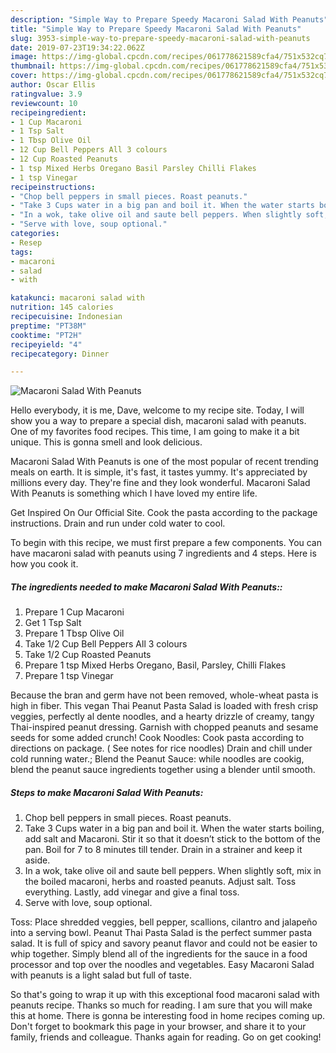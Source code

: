 ```yaml
---
description: "Simple Way to Prepare Speedy Macaroni Salad With Peanuts"
title: "Simple Way to Prepare Speedy Macaroni Salad With Peanuts"
slug: 3953-simple-way-to-prepare-speedy-macaroni-salad-with-peanuts
date: 2019-07-23T19:34:22.062Z
image: https://img-global.cpcdn.com/recipes/061778621589cfa4/751x532cq70/macaroni-salad-with-peanuts-recipe-main-photo.jpg
thumbnail: https://img-global.cpcdn.com/recipes/061778621589cfa4/751x532cq70/macaroni-salad-with-peanuts-recipe-main-photo.jpg
cover: https://img-global.cpcdn.com/recipes/061778621589cfa4/751x532cq70/macaroni-salad-with-peanuts-recipe-main-photo.jpg
author: Oscar Ellis
ratingvalue: 3.9
reviewcount: 10
recipeingredient:
- 1 Cup Macaroni
- 1 Tsp Salt
- 1 Tbsp Olive Oil
- 12 Cup Bell Peppers All 3 colours
- 12 Cup Roasted Peanuts
- 1 tsp Mixed Herbs Oregano Basil Parsley Chilli Flakes
- 1 tsp Vinegar
recipeinstructions:
- "Chop bell peppers in small pieces. Roast peanuts."
- "Take 3 Cups water in a big pan and boil it. When the water starts boiling, add salt and Macaroni. Stir it so that it doesn’t stick to the bottom of the pan. Boil for 7 to 8 minutes till tender. Drain in a strainer and keep it aside."
- "In a wok, take olive oil and saute bell peppers. When slightly soft, mix in the boiled macaroni, herbs and roasted peanuts. Adjust salt. Toss everything. Lastly, add vinegar and give a final toss."
- "Serve with love, soup optional."
categories:
- Resep
tags:
- macaroni
- salad
- with

katakunci: macaroni salad with
nutrition: 145 calories
recipecuisine: Indonesian
preptime: "PT38M"
cooktime: "PT2H"
recipeyield: "4"
recipecategory: Dinner

---
```



![Macaroni Salad With Peanuts](https://img-global.cpcdn.com/recipes/061778621589cfa4/751x532cq70/macaroni-salad-with-peanuts-recipe-main-photo.jpg)

Hello everybody, it is me, Dave, welcome to my recipe site. Today, I will show you a way to prepare a special dish, macaroni salad with peanuts. One of my favorites food recipes. This time, I am going to make it a bit unique. This is gonna smell and look delicious.

Macaroni Salad With Peanuts is one of the most popular of recent trending meals on earth. It is simple, it's fast, it tastes yummy. It's appreciated by millions every day. They're fine and they look wonderful. Macaroni Salad With Peanuts is something which I have loved my entire life.

Get Inspired On Our Official Site. Cook the pasta according to the package instructions. Drain and run under cold water to cool.


To begin with this recipe, we must first prepare a few components. You can have macaroni salad with peanuts using 7 ingredients and 4 steps. Here is how you cook it.

##### The ingredients needed to make Macaroni Salad With Peanuts::

1. Prepare 1 Cup Macaroni
1. Get 1 Tsp Salt
1. Prepare 1 Tbsp Olive Oil
1. Take 1/2 Cup Bell Peppers All 3 colours
1. Take 1/2 Cup Roasted Peanuts
1. Prepare 1 tsp Mixed Herbs Oregano, Basil, Parsley, Chilli Flakes
1. Prepare 1 tsp Vinegar


Because the bran and germ have not been removed, whole-wheat pasta is high in fiber. This vegan Thai Peanut Pasta Salad is loaded with fresh crisp veggies, perfectly al dente noodles, and a hearty drizzle of creamy, tangy Thai-inspired peanut dressing. Garnish with chopped peanuts and sesame seeds for some added crunch! Cook Noodles: Cook pasta according to directions on package. ( See notes for rice noodles) Drain and chill under cold running water.; Blend the Peanut Sauce: while noodles are cookig, blend the peanut sauce ingredients together using a blender until smooth. 

##### Steps to make Macaroni Salad With Peanuts:

1. Chop bell peppers in small pieces.
Roast peanuts.
1. Take 3 Cups water in a big pan and boil it.
When the water starts boiling, add salt and Macaroni. Stir it so that it doesn’t stick to the bottom of the pan.
Boil for 7 to 8 minutes till tender.
Drain in a strainer and keep it aside.
1. In a wok, take olive oil and saute bell peppers.
When slightly soft, mix in the boiled macaroni, herbs and roasted peanuts.
Adjust salt. Toss everything. Lastly, add vinegar and give a final toss.
1. Serve with love, soup optional.


Toss: Place shredded veggies, bell pepper, scallions, cilantro and jalapeño into a serving bowl. Peanut Thai Pasta Salad is the perfect summer pasta salad. It is full of spicy and savory peanut flavor and could not be easier to whip together. Simply blend all of the ingredients for the sauce in a food processor and top over the noodles and vegetables. Easy Macaroni Salad with peanuts is a light salad but full of taste. 

So that's going to wrap it up with this exceptional food macaroni salad with peanuts recipe. Thanks so much for reading. I am sure that you will make this at home. There is gonna be interesting food in home recipes coming up. Don't forget to bookmark this page in your browser, and share it to your family, friends and colleague. Thanks again for reading. Go on get cooking!
